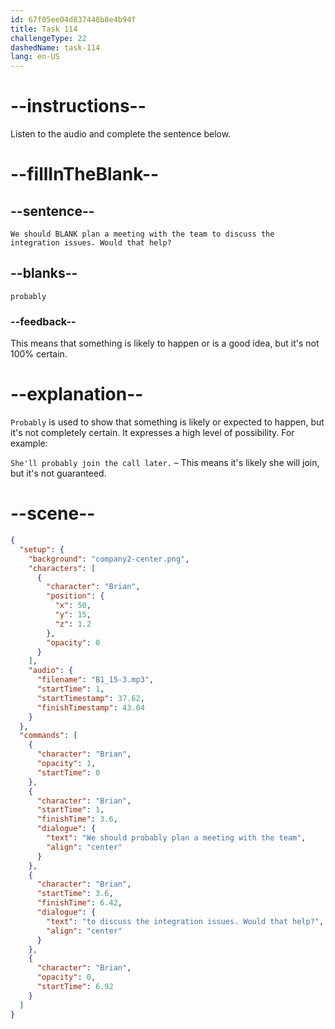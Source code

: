```yaml
---
id: 67f05ee04d837448b8e4b94f
title: Task 114
challengeType: 22
dashedName: task-114
lang: en-US
---
```


<!-- (Audio) Brian: We should probably plan a meeting with the team to discuss the integration issues. Would that help? -->

# --instructions--

Listen to the audio and complete the sentence below.

# --fillInTheBlank--

## --sentence--

`We should BLANK plan a meeting with the team to discuss the integration issues. Would that help?`

## --blanks--

`probably`

### --feedback--

This means that something is likely to happen or is a good idea, but it's not 100% certain.

# --explanation--

`Probably` is used to show that something is likely or expected to happen, but it's not completely certain. It expresses a high level of possibility. For example:

`She'll probably join the call later.` – This means it's likely she will join, but it's not guaranteed.

# --scene--

```json
{
  "setup": {
    "background": "company2-center.png",
    "characters": [
      {
        "character": "Brian",
        "position": {
          "x": 50,
          "y": 15,
          "z": 1.2
        },
        "opacity": 0
      }
    ],
    "audio": {
      "filename": "B1_15-3.mp3",
      "startTime": 1,
      "startTimestamp": 37.62,
      "finishTimestamp": 43.04
    }
  },
  "commands": [
    {
      "character": "Brian",
      "opacity": 1,
      "startTime": 0
    },
    {
      "character": "Brian",
      "startTime": 1,
      "finishTime": 3.6,
      "dialogue": {
        "text": "We should probably plan a meeting with the team",
        "align": "center"
      }
    },
    {
      "character": "Brian",
      "startTime": 3.6,
      "finishTime": 6.42,
      "dialogue": {
        "text": "to discuss the integration issues. Would that help?",
        "align": "center"
      }
    },
    {
      "character": "Brian",
      "opacity": 0,
      "startTime": 6.92
    }
  ]
}
```
